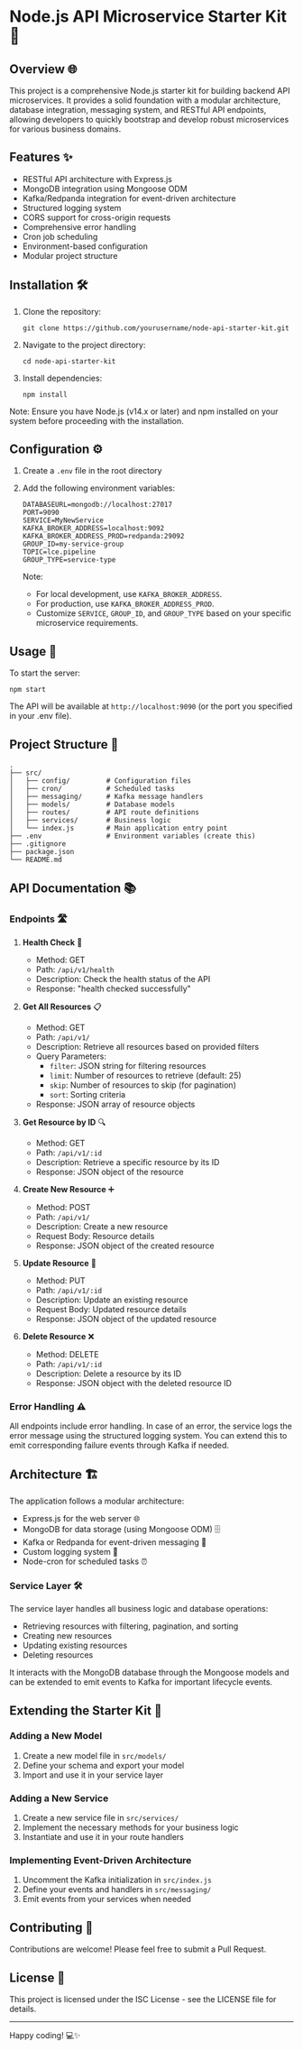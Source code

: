# Node.js API Microservice Starter Kit 🚀

## Overview 🌐
This project is a comprehensive Node.js starter kit for building backend API microservices. It provides a solid foundation with a modular architecture, database integration, messaging system, and RESTful API endpoints, allowing developers to quickly bootstrap and develop robust microservices for various business domains.

## Features ✨
- RESTful API architecture with Express.js
- MongoDB integration using Mongoose ODM
- Kafka/Redpanda integration for event-driven architecture
- Structured logging system
- CORS support for cross-origin requests
- Comprehensive error handling
- Cron job scheduling
- Environment-based configuration
- Modular project structure

## Installation 🛠️
1. Clone the repository:
   ```
   git clone https://github.com/yourusername/node-api-starter-kit.git
   ```
2. Navigate to the project directory:
   ```
   cd node-api-starter-kit
   ```
3. Install dependencies:
   ```
   npm install
   ```

Note: Ensure you have Node.js (v14.x or later) and npm installed on your system before proceeding with the installation.

## Configuration ⚙️
1. Create a `.env` file in the root directory
2. Add the following environment variables:
   ```
   DATABASEURL=mongodb://localhost:27017
   PORT=9090
   SERVICE=MyNewService
   KAFKA_BROKER_ADDRESS=localhost:9092
   KAFKA_BROKER_ADDRESS_PROD=redpanda:29092
   GROUP_ID=my-service-group
   TOPIC=lce.pipeline
   GROUP_TYPE=service-type
   ```

   Note: 
   - For local development, use `KAFKA_BROKER_ADDRESS`.
   - For production, use `KAFKA_BROKER_ADDRESS_PROD`.
   - Customize `SERVICE`, `GROUP_ID`, and `GROUP_TYPE` based on your specific microservice requirements.

## Usage 🚀
To start the server:
```
npm start
```

The API will be available at `http://localhost:9090` (or the port you specified in your .env file).

## Project Structure 📂
```
.
├── src/
│   ├── config/         # Configuration files
│   ├── cron/           # Scheduled tasks
│   ├── messaging/      # Kafka message handlers
│   ├── models/         # Database models
│   ├── routes/         # API route definitions
│   ├── services/       # Business logic
│   └── index.js        # Main application entry point
├── .env                # Environment variables (create this)
├── .gitignore
├── package.json
└── README.md
```

## API Documentation 📚

### Endpoints 🛣️

1. **Health Check** 💓
   - Method: GET
   - Path: `/api/v1/health`
   - Description: Check the health status of the API
   - Response: "health checked successfully"

2. **Get All Resources** 📋
   - Method: GET
   - Path: `/api/v1/`
   - Description: Retrieve all resources based on provided filters
   - Query Parameters: 
     - `filter`: JSON string for filtering resources
     - `limit`: Number of resources to retrieve (default: 25)
     - `skip`: Number of resources to skip (for pagination)
     - `sort`: Sorting criteria
   - Response: JSON array of resource objects

3. **Get Resource by ID** 🔍
   - Method: GET
   - Path: `/api/v1/:id`
   - Description: Retrieve a specific resource by its ID
   - Response: JSON object of the resource

4. **Create New Resource** ➕
   - Method: POST
   - Path: `/api/v1/`
   - Description: Create a new resource
   - Request Body: Resource details
   - Response: JSON object of the created resource

5. **Update Resource** 🔄
   - Method: PUT
   - Path: `/api/v1/:id`
   - Description: Update an existing resource
   - Request Body: Updated resource details
   - Response: JSON object of the updated resource

6. **Delete Resource** ❌
   - Method: DELETE
   - Path: `/api/v1/:id`
   - Description: Delete a resource by its ID
   - Response: JSON object with the deleted resource ID

### Error Handling ⚠️

All endpoints include error handling. In case of an error, the service logs the error message using the structured logging system. You can extend this to emit corresponding failure events through Kafka if needed.

## Architecture 🏗️
The application follows a modular architecture:

- Express.js for the web server 🌐
- MongoDB for data storage (using Mongoose ODM) 🗄️
- Kafka or Redpanda for event-driven messaging 📨
- Custom logging system 📝
- Node-cron for scheduled tasks ⏰

### Service Layer 🛠️

The service layer handles all business logic and database operations:
- Retrieving resources with filtering, pagination, and sorting
- Creating new resources
- Updating existing resources
- Deleting resources

It interacts with the MongoDB database through the Mongoose models and can be extended to emit events to Kafka for important lifecycle events.

## Extending the Starter Kit 🔧

### Adding a New Model
1. Create a new model file in `src/models/`
2. Define your schema and export your model
3. Import and use it in your service layer

### Adding a New Service
1. Create a new service file in `src/services/`
2. Implement the necessary methods for your business logic
3. Instantiate and use it in your route handlers

### Implementing Event-Driven Architecture
1. Uncomment the Kafka initialization in `src/index.js`
2. Define your events and handlers in `src/messaging/`
3. Emit events from your services when needed

## Contributing 🤝
Contributions are welcome! Please feel free to submit a Pull Request.

## License 📝
This project is licensed under the ISC License - see the LICENSE file for details.

---

Happy coding! 💻✨